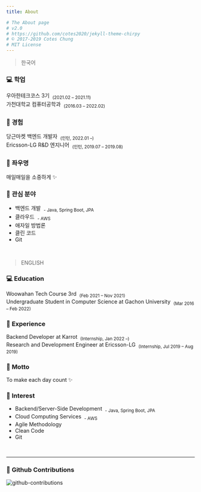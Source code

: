 ```yaml
---
title: About

# The About page
# v2.0
# https://github.com/cotes2020/jekyll-theme-chirpy
# © 2017-2019 Cotes Chung
# MIT License
---
```


<!-- > **Note**: Add Markdown syntax content to file `tabs/about.md` and it will show up on this page. -->

> 한국어

### 💻 **학업**
우아한테크코스 3기 &nbsp;<sub>(2021.02 – 2021.11)</sub><br/>
가천대학교 컴퓨터공학과 &nbsp;<sub>(2016.03 – 2022.02)</sub>

### 💎 **경험**
당근마켓 백엔드 개발자 &nbsp;<sub>(인턴, 2022.01 –)</sub><br/>
Ericsson-LG R&D 엔지니어 &nbsp;<sub>(인턴, 2019.07 – 2019.08)</sub>

### 💪 **좌우명**
매일매일을 소중하게 ✨

### 🎈 **관심 분야**
- 백엔드 개발 &nbsp;<sub>- Java, Spring Boot, JPA</sub>
- 클라우드 &nbsp;<sub>- AWS</sub>
- 애자일 방법론
- 클린 코드
- Git

<br/>

> ENGLISH

### 💻 **Education**
Woowahan Tech Course 3rd &nbsp;<sub>(Feb 2021 – Nov 2021)</sub><br/>
Undergraduate Student in Computer Science at Gachon University &nbsp;<sub>(Mar 2016 – Feb 2022)</sub>

### 💎 **Experience**
Backend Developer at Karrot &nbsp;<sub>(Internship, Jan 2022 –)</sub><br/>
Research and Development Engineer at Ericsson-LG &nbsp;<sub>(Internship, Jul 2019 – Aug 2019)</sub>

### 💪 **Motto**
To make each day count ✨

### 🎈 **Interest**
- Backend/Server-Side Development &nbsp;<sub>- Java, Spring Boot, JPA</sub>
- Cloud Computing Services &nbsp;<sub>- AWS</sub>
- Agile Methodology
- Clean Code
- Git

<br/>
<hr/>

### 🌻 **Github Contributions**
![github-contributions](https://ghchart.rshah.org/da-nyee)
